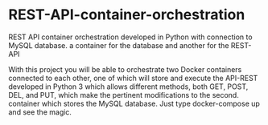 # REST-API-container-orchestration
 REST API container orchestration developed in Python with connection to MySQL database. a container for the database and another for the REST-API

With this project you will be able to orchestrate two Docker containers connected to each other, one of which will store and execute the API-REST developed in Python 3 which allows different methods, both GET, POST, DEL, and PUT, which make the pertinent modifications to the second. container which stores the MySQL database.
Just type docker-compose up and see the magic.
